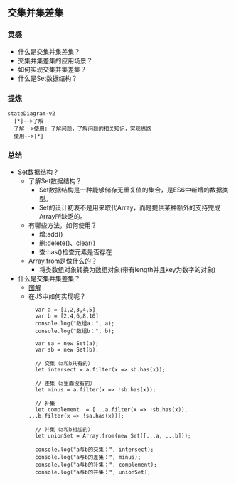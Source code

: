 ## 交集并集差集
### 灵感
- 什么是交集并集差集？
- 交集并集差集的应用场景？
- 如何实现交集并集差集？
- 什么是Set数据结构？

### 提炼
```mermaid
stateDiagram-v2
  [*]-->了解
  了解-->使用: 了解问题，了解问题的相关知识，实现思路
  使用-->[*]
```

### 总结
- Set数据结构？
  - 了解Set数据结构？
    - Set数据结构是一种能够储存无重复值的集合，是ES6中新增的数据类型。
    - Set的设计初衷不是用来取代Array，而是提供某种额外的支持完成Array所缺乏的。
  - 有哪些方法，如何使用？
    - 增:add()
    - 删:delete()、clear()
    - 查:has()检查元素是否存在
  - Array.from是做什么的？
    - 将类数组对象转换为数组对象(带有length并且key为数字的对象)
- 什么是交集并集差集？
  - [图解](../../images/7eaec8c54e5763997fe7572ea98449f3a529c8a3900b37fb6d380986d1d8f039.png)  
  - 在JS中如何实现呢？
    ```
      var a = [1,2,3,4,5]
      var b = [2,4,6,8,10]
      console.log("数组a：", a);
      console.log("数组b：", b);
      
      var sa = new Set(a);
      var sb = new Set(b);
      
      // 交集（a和b共有的）
      let intersect = a.filter(x => sb.has(x));
      
      // 差集（a里面没有的）
      let minus = a.filter(x => !sb.has(x));
      
      // 补集
      let complement  = [...a.filter(x => !sb.has(x)), ...b.filter(x => !sa.has(x))];
      
      // 并集（a和b相加的）
      let unionSet = Array.from(new Set([...a, ...b]));
      
      console.log("a与b的交集：", intersect);
      console.log("a与b的差集：", minus);
      console.log("a与b的补集：", complement);
      console.log("a与b的并集：", unionSet); 
    ```
  